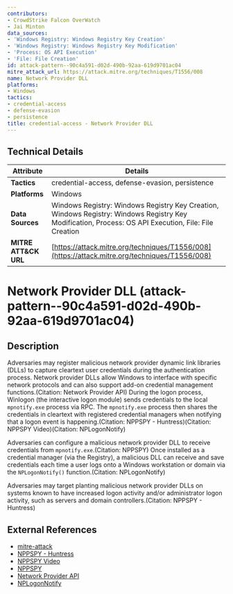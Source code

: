 ```yaml
---
contributors:
- CrowdStrike Falcon OverWatch
- Jai Minton
data_sources:
- 'Windows Registry: Windows Registry Key Creation'
- 'Windows Registry: Windows Registry Key Modification'
- 'Process: OS API Execution'
- 'File: File Creation'
id: attack-pattern--90c4a591-d02d-490b-92aa-619d9701ac04
mitre_attack_url: https://attack.mitre.org/techniques/T1556/008
name: Network Provider DLL
platforms:
- Windows
tactics:
- credential-access
- defense-evasion
- persistence
title: credential-access - Network Provider DLL
---
```


## Technical Details

| Attribute | Details |
|-----------|----------|
| **Tactics** | credential-access, defense-evasion, persistence |
| **Platforms** | Windows |
| **Data Sources** | Windows Registry: Windows Registry Key Creation, Windows Registry: Windows Registry Key Modification, Process: OS API Execution, File: File Creation |
| **MITRE ATT&CK URL** | [https://attack.mitre.org/techniques/T1556/008](https://attack.mitre.org/techniques/T1556/008) |

# Network Provider DLL (attack-pattern--90c4a591-d02d-490b-92aa-619d9701ac04)

## Description
Adversaries may register malicious network provider dynamic link libraries (DLLs) to capture cleartext user credentials during the authentication process. Network provider DLLs allow Windows to interface with specific network protocols and can also support add-on credential management functions.(Citation: Network Provider API) During the logon process, Winlogon (the interactive logon module) sends credentials to the local `mpnotify.exe` process via RPC. The `mpnotify.exe` process then shares the credentials in cleartext with registered credential managers when notifying that a logon event is happening.(Citation: NPPSPY - Huntress)(Citation: NPPSPY Video)(Citation: NPLogonNotify) 

Adversaries can configure a malicious network provider DLL to receive credentials from `mpnotify.exe`.(Citation: NPPSPY) Once installed as a credential manager (via the Registry), a malicious DLL can receive and save credentials each time a user logs onto a Windows workstation or domain via the `NPLogonNotify()` function.(Citation: NPLogonNotify)

Adversaries may target planting malicious network provider DLLs on systems known to have increased logon activity and/or administrator logon activity, such as servers and domain controllers.(Citation: NPPSPY - Huntress)

## External References
- [mitre-attack](https://attack.mitre.org/techniques/T1556/008)
- [NPPSPY - Huntress](https://www.huntress.com/blog/cleartext-shenanigans-gifting-user-passwords-to-adversaries-with-nppspy)
- [NPPSPY Video](https://www.youtube.com/watch?v=ggY3srD9dYs)
- [NPPSPY](https://github.com/gtworek/PSBits/tree/master/PasswordStealing/NPPSpy)
- [Network Provider API](https://learn.microsoft.com/en-us/windows/win32/secauthn/network-provider-api)
- [NPLogonNotify](https://learn.microsoft.com/en-us/windows/win32/api/npapi/nf-npapi-nplogonnotify)
